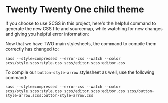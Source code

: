 # Twenty Twenty One child theme

If you choose to use SCSS in this project, here's the helpful command to generate the new CSS file and sourcemap, while watching for new changes and giving you helpful error information:

Now that we have TWO main stylesheets, the command to compile them correctly has changed to:

```
sass --style=compressed --error-css --watch --color  scss/style.scss:style.css scss/editor.scss:editor.css
```

To compile our `button-style-arrow` stylesheet as well, use the following command:

```
sass --style=compressed --error-css --watch --color  scss/style.scss:style.css scss/editor.scss:editor.css scss/button-style-arrow.scss:button-style-arrow.css
```
